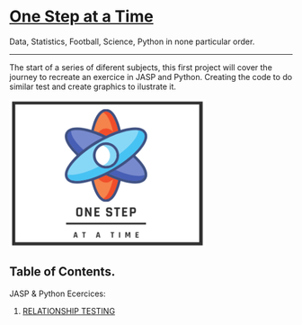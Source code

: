 # [One Step at a Time](https://aliwualk.github.io/One-Step-at-a-Time/)

Data, Statistics, Football, Science, Python in none particular order.

- - -

The start of a series of diferent subjects, this first project will cover the journey to recreate an exercice in JASP and Python. Creating the code to do similar test and create graphics to ilustrate it.

<img src="/images/Onstep2.png" alt="drawing" width="350"/>

## Table of Contents. 

JASP & Python Ecercices:

1.	[RELATIONSHIP TESTING](/exercise1.md)
